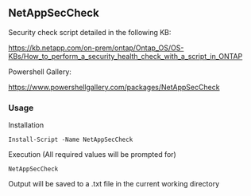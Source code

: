 ## NetAppSecCheck 

Security check script detailed in the following KB:

https://kb.netapp.com/on-prem/ontap/Ontap_OS/OS-KBs/How_to_perform_a_security_health_check_with_a_script_in_ONTAP

Powershell Gallery:

https://www.powershellgallery.com/packages/NetAppSecCheck

### Usage

Installation
```
Install-Script -Name NetAppSecCheck
```

Execution (All required values will be prompted for)
```
NetAppSecCheck
```
Output will be saved to a .txt file in the current working directory



